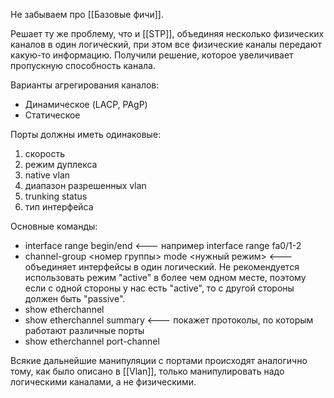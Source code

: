 Не забываем про [[Базовые фичи]].

Решает ту же проблему, что и [[STP]], объединяя несколько физических каналов в один логический, при этом все физические каналы передают какую-то информацию. Получили решение, которое увеличивает пропускную способность канала.

Варианты агрегирования каналов:
 * Динамическое (LACP, PAgP)
 * Статическое

Порты должны иметь одинаковые:
1) скорость
2) режим дуплекса
3) native vlan
4) диапазон разрешенных vlan
5) trunking status
6) тип интерфейса

Основные команды:
* interface range begin/end <--- например interface range fa0/1-2
* channel-group <номер группы> mode <нужный режим>  <--- объединяет интерфейсы в один логический. Не рекомендуется использовать режим "active" в более чем одном месте, поэтому если с одной стороны у нас есть "active", то с другой стороны должен быть "passive".
* show etherchannel
* show etherchannel summary <--- покажет протоколы, по которым работают различные порты
* show etherchannel port-channel

Всякие дальнейшие манипуляции с портами происходят аналогично тому, как было описано в [[Vlan]], только манипулировать надо логическими каналами, а не физическими.